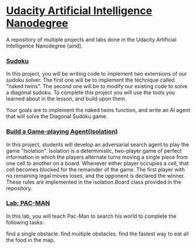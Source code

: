 # [Udacity Artificial Intelligence Nanodegree](https://www.udacity.com/course/artificial-intelligence-nanodegree--nd889)
A repository of multiple projects and labs done in the Udacity Artificial Intelligence Nanodegree (aind).

### [Sudoku](/sudoku)

In this project, you will be writing code to implement two extensions of our sudoku solver. The first one will be to implement the technique called "naked twins". The second one will be to modify our existing code to solve a diagonal sudoku. To complete this project you will use the tools you learned about in the lesson, and build upon them.

Your goals are to implement the naked twins function, and write an AI agent that will solve the Diagonal Sudoku game.

### [Build a Game-playing Agent(Isolation)](/isolation)
In this project, students will develop an adversarial search agent to play the game "Isolation". Isolation is a deterministic, two-player game of perfect information in which the players alternate turns moving a single piece from one cell to another on a board. Whenever either player occupies a cell, that cell becomes blocked for the remainder of the game. The first player with no remaining legal moves loses, and the opponent is declared the winner. These rules are implemented in the isolation.Board class provided in the repository.

### [Lab: PAC-MAN](https://github.com/ruihanzou/Teaching-Pac-Man-to-Search)

In this lab, you will teach Pac-Man to search his world to complete the following tasks:

find a single obstacle.
find multiple obstacles.
find the fastest way to eat all the food in the map.
